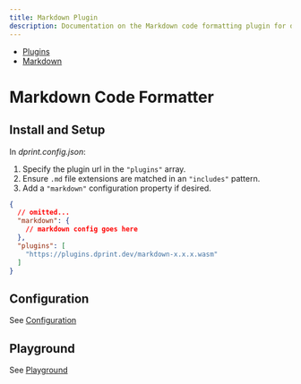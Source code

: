 ```yaml
---
title: Markdown Plugin
description: Documentation on the Markdown code formatting plugin for dprint.
---
```


<nav class="breadcrumb" aria-label="breadcrumbs">
  <ul>
    <li><a href="/plugins">Plugins</a></li>
    <li><a href="/plugins/markdown">Markdown</a></li>
  </ul>
</nav>

# Markdown Code Formatter

## Install and Setup

In _dprint.config.json_:

1. Specify the plugin url in the `"plugins"` array.
2. Ensure `.md` file extensions are matched in an `"includes"` pattern.
3. Add a `"markdown"` configuration property if desired.

```json
{
  // omitted...
  "markdown": {
    // markdown config goes here
  },
  "plugins": [
    "https://plugins.dprint.dev/markdown-x.x.x.wasm"
  ]
}
```

## Configuration

See [Configuration](/plugins/markdown/config)

## Playground

See [Playground](https://dprint.dev/playground#language/markdown)
